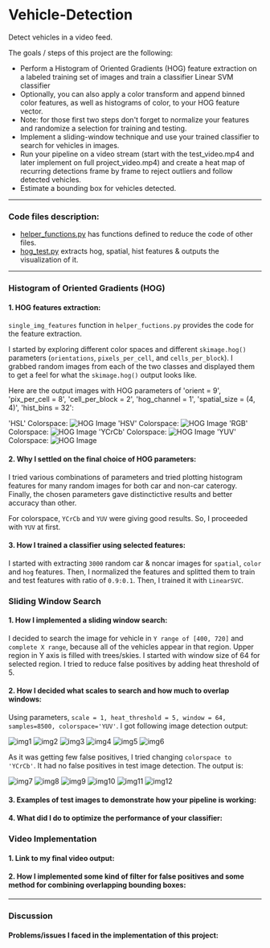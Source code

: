 [//]: # (Image References)
[hog_HLS]: ./output_images/hog_HLS.png
[hog_HSV]: ./output_images/hog_HSV.png
[hog_RGB]: ./output_images/hog_RGB.png
[hog_YCrCb]: ./output_images/hog_YCrCb.png
[hog_YUV]: ./output_images/hog_YUV.png
[img1]: ./output_images/img1.png
[img2]: ./output_images/img2.png
[img3]: ./output_images/img3.png
[img4]: ./output_images/img4.png
[img5]: ./output_images/img5.png
[img6]: ./output_images/img6.png
[img7]: ./output_images/YCrCb_img1.png
[img8]: ./output_images/YCrCb_img2.png
[img9]: ./output_images/YCrCb_img3.png
[img10]: ./output_images/YCrCb_img4.png
[img11]: ./output_images/YCrCb_img5.png
[img12]: ./output_images/YCrCb_img6.png

# Vehicle-Detection
Detect vehicles in a video feed.

The goals / steps of this project are the following:

* Perform a Histogram of Oriented Gradients (HOG) feature extraction on a labeled training set of images and train a classifier Linear SVM classifier
* Optionally, you can also apply a color transform and append binned color features, as well as histograms of color, to your HOG feature vector. 
* Note: for those first two steps don't forget to normalize your features and randomize a selection for training and testing.
* Implement a sliding-window technique and use your trained classifier to search for vehicles in images.
* Run your pipeline on a video stream (start with the test_video.mp4 and later implement on full project_video.mp4) and create a heat map of recurring detections frame by frame to reject outliers and follow detected vehicles.
* Estimate a bounding box for vehicles detected.
---

### Code files description:

* [helper_functions.py](helper_functions.py) has functions defined to reduce the code of other files.
* [hog_test.py](hog_test.py) extracts hog, spatial, hist features & outputs the visualization of it.
---

### Histogram of Oriented Gradients (HOG)

#### 1. HOG features extraction:

`single_img_features` function in `helper_fuctions.py` provides the code for the feature extraction.

I started by exploring different color spaces and different `skimage.hog()` parameters (`orientations`, `pixels_per_cell`, and `cells_per_block`).  I grabbed random images from each of the two classes and displayed them to get a feel for what the `skimage.hog()` output looks like.

Here are the output images with HOG parameters of 'orient = 9', 'pix_per_cell = 8', 'cell_per_block = 2', 'hog_channel = 1', 'spatial_size = (4, 4)', 'hist_bins = 32':

'HSL' Colorspace:
![HOG Image][hog_HLS]
'HSV' Colorspace:
![HOG Image][hog_HSV]
'RGB' Colorspace:
![HOG Image][hog_RGB]
'YCrCb' Colorspace:
![HOG Image][hog_YCrCb]
'YUV' Colorspace:
![HOG Image][hog_YUV]

#### 2. Why I settled on the final choice of HOG parameters:

I tried various combinations of parameters and tried plotting histogram features for many random images for both car and non-car caterogy. Finally, the chosen parameters gave distinctictive results and better accuracy than other.

For colorspace, `YCrCb` and `YUV` were giving good results. So, I proceeded with `YUV` at first.

#### 3. How I trained a classifier using selected features:

I started with extracting `3000` random car & noncar images for `spatial`, `color` and `hog` features. Then, I normalized the features and splitted them to train and test features with ratio of `0.9:0.1`. Then, I trained it with `LinearSVC`.

### Sliding Window Search

#### 1. How I implemented a sliding window search:

I decided to search the image for vehicle in `Y range of [400, 720]` and `complete X range`, because all of the vehicles appear in that region. Upper region in Y axis is filled with trees/skies. I started with window size of 64 for selected region.
I tried to reduce false positives by adding heat threshold of 5. 

#### 2. How I decided what scales to search and how much to overlap windows:

Using parameters, `scale = 1, heat_threshold = 5, window = 64, samples=8500, colorspace='YUV'`. I got following image detection output:

![img1][img1]
![img2][img2]
![img3][img3]
![img4][img4]
![img5][img5]
![img6][img6]

As it was getting few false positives, I tried changing `colorspace to 'YCrCb'`. It had no false positives in test image detection. The output is:

![img7][img7]
![img8][img8]
![img9][img9]
![img10][img10]
![img11][img11]
![img12][img12]

#### 3. Examples of test images to demonstrate how your pipeline is working:

#### 4. What did I do to optimize the performance of your classifier:


### Video Implementation

#### 1. Link to my final video output:


#### 2. How I implemented some kind of filter for false positives and some method for combining overlapping bounding boxes:

---
### Discussion

#### Problems/issues I faced in the implementation of this project:

